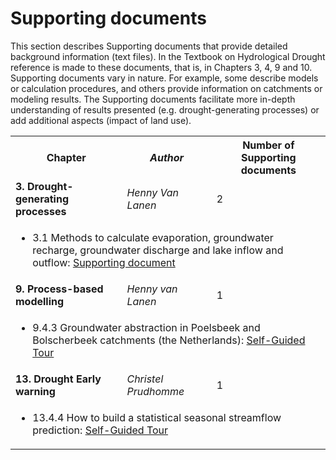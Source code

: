 # Supporting documents

This section describes Supporting documents that provide detailed background information (text files). In the Textbook on Hydrological Drought reference is made to these documents, that is, in Chapters 3, 4, 9 and 10. Supporting documents vary in nature. For example, some describe models or calculation procedures, and others provide information on catchments or modeling results. The Supporting documents facilitate more in-depth understanding of results presented (e.g. drought-generating processes) or add additional aspects (impact of land use).

<table>
  <tr>
    <th> <b>Chapter</b> </td>
    <th> <i>Author</i> </td>
    <th> Number of Supporting documents</td>
  </tr>
  
  <tr>
    <td> <b> 3. Drought-generating processes</b> </td>
    <td> <i>Henny Van Lanen</i> </td>
    <td> 2 </td>
  </tr>
    <tr>
  <td colspan="3">
  <ul>
  <li>3.1 Methods to calculate evaporation, groundwater recharge, groundwater discharge and lake inflow and outflow: 
    <a href="https://htmlpreview.github.io/?https://github.com/HydroDrought/hydrodroughtBook/blob/master/worked_examples/html/6-1_low_flow_frequency_analysis.html">Supporting document</a>
  </li>
  </ul>
  </td>
  </tr>

  <tr>
    <td> <b> 9. Process-based modelling</b> </td>
    <td> <i>Henny van Lanen</i> </td>
    <td> 1 </td>
  </tr>
    <tr>
  <td colspan="3">
  <ul>
  <li>9.4.3 Groundwater abstraction in Poelsbeek and Bolscherbeek catchments (the Netherlands): 
    <a href="https://htmlpreview.github.io/?https://github.com/HydroDrought/hydrodroughtBook/blob/master/worked_examples/html/6-1_low_flow_frequency_analysis.html">Self-Guided Tour</a>
  </li>
  </ul>
  </td>
  </tr>
 
 
  <tr>
    <td> <b> 13. Drought Early warning</b> </td>
    <td> <i>Christel Prudhomme</i> </td>
    <td> 1 </td>
  </tr>
    <tr>
  <td colspan="3">
  <ul>
  <li>13.4.4 How to build a statistical seasonal streamflow prediction: 
    <a href="https://htmlpreview.github.io/?https://github.com/HydroDrought/hydrodroughtBook/blob/master/worked_examples/html/6-1_low_flow_frequency_analysis.html">Self-Guided Tour</a>
  </li>
  </ul>
  </td>
  </tr>
  
   </table>


